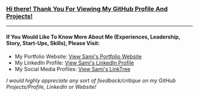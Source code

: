 ### <u>Hi there! Thank You For Viewing My GitHub Profile And Projects!</u>
------------------------------------

#### If You Would Like To Know More About Me (Experiences, Leadership, Story, Start-Ups, Skills), Please Visit:
- My Portfolio Website: [View Sami's Portfolio Website](https://samicheema.com)
- My LinkedIn Profile: [View Sami's LinkedIn Profile](https://www.linkedin.com/in/samicheema246/)
- My Social Media Profiles: [View Sami's LinkTree](https://linktr.ee/)

_I would highly appreciate any sort of feedback/critique on my GitHub Projects/Profile, LinkedIn or Website!_
